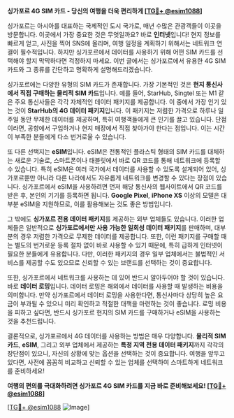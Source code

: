 **싱가포르 4G SIM 카드 - 당신의 여행을 더욱 편리하게 [[TG💪+ @esim1088](https://t.me/s/esim1088)]**

싱가포르는 아시아를 대표하는 국제적인 도시 국가로, 매년 수많은 관광객들이 이곳을 방문합니다. 이곳에서 가장 중요한 것은 무엇일까요? 바로 **인터넷**입니다! 현지 정보를 빠르게 얻고, 사진을 찍어 SNS에 올리며, 여행 일정을 계획하기 위해서는 네트워크 연결이 필수적입니다. 하지만 싱가포르에서 데이터를 사용하기 위해 어떤 SIM 카드를 선택해야 할지 막막하다면 걱정하지 마세요. 이번 글에서는 싱가포르에서 유용한 4G SIM 카드와 그 종류를 간단하고 명확하게 설명해드리겠습니다.

싱가포르에는 다양한 유형의 SIM 카드가 존재합니다. 가장 기본적인 것은 **현지 통신사에서 직접 구매하는 물리적 SIM 카드**입니다. 예를 들어, StarHub, Singtel 또는 M1 같은 주요 통신사들은 각각 자체적인 데이터 패키지를 제공합니다. 이 중에서 가장 인기 있는 것이 **StarHub의 4G 데이터 패키지**입니다. 이 패키지는 저렴한 가격으로 하루나 일주일 동안 무제한 데이터를 제공하며, 특히 여행객들에게 큰 인기를 끌고 있습니다. 단점이라면, 공항에서 구입하거나 현지 매장에서 직접 찾아가야 한다는 점입니다. 이는 시간이 부족한 분들에게 다소 번거로울 수 있습니다.

또 다른 선택지는 **eSIM**입니다. eSIM은 전통적인 플라스틱 형태의 SIM 카드를 대체하는 새로운 기술로, 스마트폰이나 태블릿에서 바로 QR 코드를 통해 네트워크에 등록할 수 있습니다. 특히 eSIM은 여러 국가에서 데이터를 사용할 수 있도록 설계되어 있어, 싱가포르뿐만 아니라 다른 나라에서도 자유롭게 네트워크를 변경할 수 있다는 장점이 있습니다. 싱가포르에서 eSIM을 사용하려면 먼저 해당 통신사의 웹사이트에서 QR 코드를 받은 후, 본인의 기기를 등록하면 됩니다. **Google Pixel**, **iPhone XS** 이상의 모델은 대부분 eSIM을 지원하므로, 이를 활용해보는 것도 좋은 방법입니다.

그 밖에도 **싱가포르 전용 데이터 패키지**를 제공하는 외부 업체들도 있습니다. 이러한 업체들은 일반적으로 **싱가포르에서만 사용 가능한 일회성 데이터 패키지**를 판매하며, 대부분의 경우 저렴한 가격으로 무제한 데이터를 제공합니다. 또한, 이런 패키지를 구매할 때는 별도의 번거로운 등록 절차 없이 바로 사용할 수 있기 때문에, 특히 급하게 인터넷이 필요한 분들에게 유용합니다. 다만, 이러한 패키지의 경우 일부 업체에서는 불법적인 서비스를 제공할 수도 있으므로 신뢰할 수 있는 브랜드를 선택하는 것이 중요합니다.

또한, 싱가포르에서 네트워크를 사용하는 데 있어 반드시 알아두어야 할 것이 있습니다. 바로 **데이터 로밍**입니다. 데이터 로밍은 해외에서 데이터를 사용할 때 발생하는 비용을 의미합니다. 만약 싱가포르에서 데이터 로밍을 사용한다면, 통신사마다 상당히 높은 요금이 부과될 수 있으니 미리 확인하고 적절한 대책을 마련하는 것이 좋습니다. 로밍 비용을 피하고 싶다면, 반드시 싱가포르 현지의 SIM 카드를 구매하거나 eSIM을 사용하는 것을 추천드립니다.

결론적으로, 싱가포르에서 4G 데이터를 사용하는 방법은 매우 다양합니다. **물리적 SIM 카드**, **eSIM**, 그리고 외부 업체에서 제공하는 **특정 지역 전용 데이터 패키지**까지 각각의 장단점이 있으니, 자신의 상황에 맞는 옵션을 선택하는 것이 중요합니다. 여행을 앞두고 있다면, 사전에 꼼꼼히 비교하고 신뢰할 수 있는 업체를 선택하여 스마트하게 네트워크를 준비하세요!

**여행의 편의를 극대화하려면 싱가포르 4G SIM 카드를 지금 바로 준비해보세요! [[TG💪+ @esim1088](https://t.me/s/esim1088)]**

[[TG💪+ @esim1088](https://t.me/s/esim1088) ![Image](https://i.postimg.cc/Y0z9fWf4/image.png)]